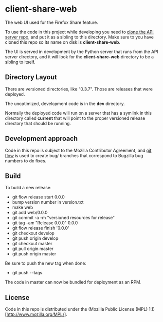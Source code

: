 # client-share-web

The web UI used for the Firefox Share feature.

To use the code in this project while developing you need to [clone the API server
repo](https://github.com/mozilla/f1), and put it as a sibling to this directory.
Make sure to you have cloned this repo so its name on disk is **client-share-web**.

The UI is served in development by the Python server that runs from the API server
directory, and it will look for the **client-share-web** directory to be a sibling
to itself.

## Directory Layout

There are versioned directories, like "0.3.7". Those are releases that were deployed.

The unoptimized, development code is in the **dev** directory.

Normally the deployed code will run on a server that has a symlink in this
directory called **current** that will point to the proper versioned release
directory that should be running.

## Development approach

Code in this repo is subject to the Mozilla Contributor Agreement, and
[git flow](http://jeffkreeftmeijer.com/2010/why-arent-you-using-git-flow/)
is used to create bug/ branches that correspond to Bugzilla bug numbers to do fixes.

## Build

To build a new release:

* git flow release start 0.0.0
* bump version number in version.txt
* make web
* git add web/0.0.0
* git commit -a -m "versioned resources for release"
* git tag -am "Release 0.0.0" 0.0.0
* git flow release finish '0.0.0'
* git checkout develop
* git push origin develop
* git checkout master
* git pull origin master
* git push origin master

Be sure to push the new tag when done:

* git push --tags

The code in master can now be bundled for deployment as an RPM.

## License

Code in this repo is distributed under the (Mozilla Public License (MPL) 1.1)[http://www.mozilla.org/MPL/].
